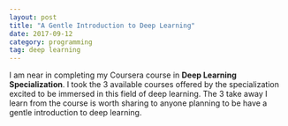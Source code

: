 ```yaml
---
layout: post
title: "A Gentle Introduction to Deep Learning"
date: 2017-09-12
category: programming 
tag: deep learning
---
```


I am near in completing my Coursera course in **Deep Learning Specialization**. I took the 3 available courses offered by the specialization excited to be immersed in this field of deep learning. The 3 take away I learn from the course is worth sharing to anyone planning to be have a gentle introduction to deep learning.
